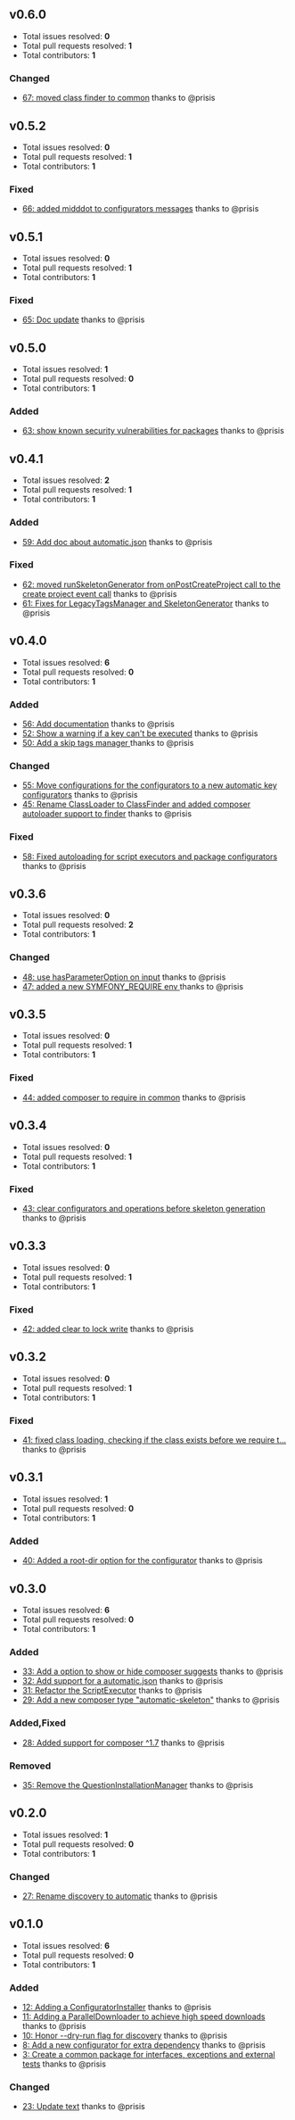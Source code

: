 ## v0.6.0

- Total issues resolved: **0**
- Total pull requests resolved: **1**
- Total contributors: **1**

### Changed

 - [67: moved class finder to common](https://github.com/narrowspark/automatic/pull/67) thanks to @prisis

## v0.5.2

- Total issues resolved: **0**
- Total pull requests resolved: **1**
- Total contributors: **1**

### Fixed

 - [66: added midddot to configurators messages](https://github.com/narrowspark/automatic/pull/66) thanks to @prisis

## v0.5.1

- Total issues resolved: **0**
- Total pull requests resolved: **1**
- Total contributors: **1**

### Fixed

 - [65: Doc update](https://github.com/narrowspark/automatic/pull/65) thanks to @prisis

## v0.5.0

- Total issues resolved: **1**
- Total pull requests resolved: **0**
- Total contributors: **1**

### Added

 - [63: show known security vulnerabilities for packages](https://github.com/narrowspark/automatic/issues/63) thanks to @prisis

## v0.4.1

- Total issues resolved: **2**
- Total pull requests resolved: **1**
- Total contributors: **1**

### Added

 - [59: Add doc about automatic.json](https://github.com/narrowspark/automatic/issues/59) thanks to @prisis

### Fixed

 - [62: moved runSkeletonGenerator from onPostCreateProject call to the create project event call](https://github.com/narrowspark/automatic/issues/62) thanks to @prisis
 - [61: Fixes for LegacyTagsManager and SkeletonGenerator](https://github.com/narrowspark/automatic/pull/61) thanks to @prisis

## v0.4.0

- Total issues resolved: **6**
- Total pull requests resolved: **0**
- Total contributors: **1**

### Added

 - [56: Add documentation](https://github.com/narrowspark/automatic/issues/56) thanks to @prisis
 - [52: Show a warning if a key can't be executed](https://github.com/narrowspark/automatic/issues/52) thanks to @prisis
 - [50: Add a skip tags manager ](https://github.com/narrowspark/automatic/issues/50) thanks to @prisis

### Changed

 - [55: Move configurations for the configurators to a new automatic key configurators](https://github.com/narrowspark/automatic/issues/55) thanks to @prisis
 - [45: Rename ClassLoader to ClassFinder and added composer autoloader support to finder](https://github.com/narrowspark/automatic/issues/45) thanks to @prisis

### Fixed

 - [58: Fixed autoloading for script executors and package configurators](https://github.com/narrowspark/automatic/issues/58) thanks to @prisis

## v0.3.6

- Total issues resolved: **0**
- Total pull requests resolved: **2**
- Total contributors: **1**

### Changed

 - [48: use hasParameterOption on input](https://github.com/narrowspark/automatic/pull/48) thanks to @prisis
 - [47: added a new SYMFONY&#95;REQUIRE env ](https://github.com/narrowspark/automatic/pull/47) thanks to @prisis

## v0.3.5

- Total issues resolved: **0**
- Total pull requests resolved: **1**
- Total contributors: **1**

### Fixed

 - [44: added composer to require in common](https://github.com/narrowspark/automatic/pull/44) thanks to @prisis

## v0.3.4

- Total issues resolved: **0**
- Total pull requests resolved: **1**
- Total contributors: **1**

### Fixed

 - [43: clear configurators and operations before skeleton generation](https://github.com/narrowspark/automatic/pull/43) thanks to @prisis

## v0.3.3

- Total issues resolved: **0**
- Total pull requests resolved: **1**
- Total contributors: **1**

### Fixed

 - [42: added clear to lock write](https://github.com/narrowspark/automatic/pull/42) thanks to @prisis

## v0.3.2

- Total issues resolved: **0**
- Total pull requests resolved: **1**
- Total contributors: **1**

### Fixed

 - [41: fixed class loading, checking if the class exists before we require t&hellip;](https://github.com/narrowspark/automatic/pull/41) thanks to @prisis

## v0.3.1

- Total issues resolved: **1**
- Total pull requests resolved: **0**
- Total contributors: **1**

### Added

 - [40: Added a root-dir option for the configurator](https://github.com/narrowspark/automatic/issues/40) thanks to @prisis

## v0.3.0

- Total issues resolved: **6**
- Total pull requests resolved: **0**
- Total contributors: **1**

### Added

 - [33: Add a option to show or hide composer suggests](https://github.com/narrowspark/automatic/issues/33) thanks to @prisis
 - [32: Add support for a automatic.json](https://github.com/narrowspark/automatic/issues/32) thanks to @prisis
 - [31: Refactor the ScriptExecutor](https://github.com/narrowspark/automatic/issues/31) thanks to @prisis
 - [29: Add a new composer type &quot;automatic-skeleton&quot;](https://github.com/narrowspark/automatic/issues/29) thanks to @prisis

### Added,Fixed

 - [28: Added support for composer ^1.7](https://github.com/narrowspark/automatic/issues/28) thanks to @prisis

### Removed

 - [35: Remove the QuestionInstallationManager](https://github.com/narrowspark/automatic/issues/35) thanks to @prisis

## v0.2.0

- Total issues resolved: **1**
- Total pull requests resolved: **0**
- Total contributors: **1**

### Changed

 - [27: Rename discovery to automatic](https://github.com/narrowspark/automatic/issues/27) thanks to @prisis

## v0.1.0

- Total issues resolved: **6**
- Total pull requests resolved: **0**
- Total contributors: **1**

### Added

 - [12: Adding a ConfiguratorInstaller](https://github.com/narrowspark/automatic/issues/12) thanks to @prisis
 - [11: Adding a ParallelDownloader to achieve high speed downloads](https://github.com/narrowspark/automatic/issues/11) thanks to @prisis
 - [10: Honor --dry-run flag for discovery](https://github.com/narrowspark/automatic/issues/10) thanks to @prisis
 - [8: Add a new configurator for extra dependency](https://github.com/narrowspark/automatic/issues/8) thanks to @prisis
 - [3: Create a common package for interfaces, exceptions and external tests](https://github.com/narrowspark/automatic/issues/3) thanks to @prisis

### Changed

 - [23: Update text](https://github.com/narrowspark/automatic/issues/23) thanks to @prisis

